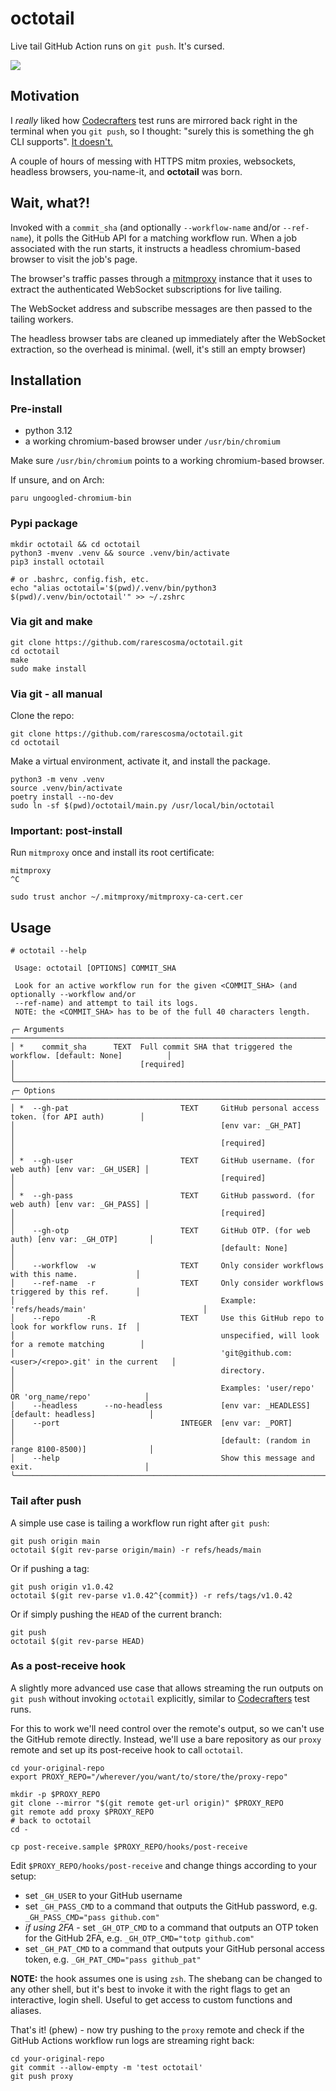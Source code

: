 # octotail

Live tail GitHub Action runs on `git push`. It's cursed.

![](https://raw.githubusercontent.com/rarescosma/octotail/a9c662e5f669c22c591d93c32cdeca68e1a05aec/var/demo.gif)

## Motivation

I *really* liked how [Codecrafters][] test runs are mirrored back right in the 
terminal when you `git push`, so I thought: "surely this is something the gh
CLI supports". [It doesn't.](https://github.com/cli/cli/issues/3484)

A couple of hours of messing with HTTPS mitm proxies, websockets, headless
browsers, you-name-it, and __octotail__ was born.

## Wait, what?!

Invoked with a `commit_sha` (and optionally `--workflow-name` 
and/or `--ref-name`), it polls the GitHub API for a matching workflow run. 
When a job associated with the run starts, it instructs a headless 
chromium-based browser to visit the job's page.

The browser's traffic passes through a [mitmproxy][] instance that it uses 
to extract the authenticated WebSocket subscriptions for live tailing.

The WebSocket address and subscribe messages are then passed to the tailing 
workers.

The headless browser tabs are cleaned up immediately after the WebSocket
extraction, so the overhead is minimal. (well, it's still an empty browser)

## Installation

### Pre-install

- python 3.12
- a working chromium-based browser under `/usr/bin/chromium`

Make sure `/usr/bin/chromium` points to a working chromium-based browser.

If unsure, and on Arch:

```shell
paru ungoogled-chromium-bin
```

### Pypi package

```shell
mkdir octotail && cd octotail
python3 -mvenv .venv && source .venv/bin/activate
pip3 install octotail

# or .bashrc, config.fish, etc.
echo "alias octotail='$(pwd)/.venv/bin/python3 $(pwd)/.venv/bin/octotail'" >> ~/.zshrc
```

### Via git and make

```shell
git clone https://github.com/rarescosma/octotail.git
cd octotail
make
sudo make install
```

### Via git - all manual

Clone the repo:

```shell
git clone https://github.com/rarescosma/octotail.git
cd octotail
```

Make a virtual environment, activate it, and install the package.

```shell
python3 -m venv .venv
source .venv/bin/activate
poetry install --no-dev
sudo ln -sf $(pwd)/octotail/main.py /usr/local/bin/octotail
```

### __Important:__ post-install

Run `mitmproxy` once and install its root certificate:

```shell
mitmproxy
^C

sudo trust anchor ~/.mitmproxy/mitmproxy-ca-cert.cer
```

## Usage

```
# octotail --help

 Usage: octotail [OPTIONS] COMMIT_SHA                                                               
                                                                                                    
 Look for an active workflow run for the given <COMMIT_SHA> (and optionally --workflow and/or       
 --ref-name) and attempt to tail its logs.                                                          
 NOTE: the <COMMIT_SHA> has to be of the full 40 characters length.                                 
                                                                                                    
╭─ Arguments ──────────────────────────────────────────────────────────────────────────────────────╮
│ *    commit_sha      TEXT  Full commit SHA that triggered the workflow. [default: None]          │
│                            [required]                                                            │
╰──────────────────────────────────────────────────────────────────────────────────────────────────╯
╭─ Options ────────────────────────────────────────────────────────────────────────────────────────╮
│ *  --gh-pat                         TEXT     GitHub personal access token. (for API auth)        │
│                                              [env var: _GH_PAT]                                  │
│                                              [required]                                          │
│ *  --gh-user                        TEXT     GitHub username. (for web auth) [env var: _GH_USER] │
│                                              [required]                                          │
│ *  --gh-pass                        TEXT     GitHub password. (for web auth) [env var: _GH_PASS] │
│                                              [required]                                          │
│    --gh-otp                         TEXT     GitHub OTP. (for web auth) [env var: _GH_OTP]       │
│                                              [default: None]                                     │
│    --workflow  -w                   TEXT     Only consider workflows with this name.             │
│    --ref-name  -r                   TEXT     Only consider workflows triggered by this ref.      │
│                                              Example: 'refs/heads/main'                          │
│    --repo      -R                   TEXT     Use this GitHub repo to look for workflow runs. If  │
│                                              unspecified, will look for a remote matching        │
│                                              'git@github.com:<user>/<repo>.git' in the current   │
│                                              directory.                                          │
│                                              Examples: 'user/repo' OR 'org_name/repo'            │
│    --headless      --no-headless             [env var: _HEADLESS] [default: headless]            │
│    --port                           INTEGER  [env var: _PORT]                                    │
│                                              [default: (random in range 8100-8500)]              │
│    --help                                    Show this message and exit.                         │
╰──────────────────────────────────────────────────────────────────────────────────────────────────╯
```

### Tail after push

A simple use case is tailing a workflow run right after `git push`:

```shell
git push origin main
octotail $(git rev-parse origin/main) -r refs/heads/main
```

Or if pushing a tag:

```shell
git push origin v1.0.42
octotail $(git rev-parse v1.0.42^{commit}) -r refs/tags/v1.0.42
```

Or if simply pushing the `HEAD` of the current branch:

```shell
git push
octotail $(git rev-parse HEAD)
```

### As a post-receive hook

A slightly more advanced use case that allows streaming the run outputs on
`git push` without invoking `octotail` explicitly, similar to [Codecrafters][]
test runs.

For this to work we'll need control over the remote's output, so we can't use
the GitHub remote directly. Instead, we'll use a bare repository as our `proxy`
remote and set up its post-receive hook to call `octotail`.

```shell
cd your-original-repo
export PROXY_REPO="/wherever/you/want/to/store/the/proxy-repo"

mkdir -p $PROXY_REPO
git clone --mirror "$(git remote get-url origin)" $PROXY_REPO
git remote add proxy $PROXY_REPO
# back to octotail
cd -

cp post-receive.sample $PROXY_REPO/hooks/post-receive
```

Edit `$PROXY_REPO/hooks/post-receive` and change things according to 
your setup:

- set `_GH_USER` to your GitHub username
- set `_GH_PASS_CMD` to a command that outputs the GitHub password, e.g. 
  `_GH_PASS_CMD="pass github.com"`
- _if using 2FA_ - set `_GH_OTP_CMD` to a command that outputs an OTP token 
  for the GitHub 2FA, e.g. `_GH_OTP_CMD="totp github.com"`
- set `_GH_PAT_CMD` to a command that outputs your GitHub personal access token,
  e.g. `_GH_PAT_CMD="pass github_pat"`

**NOTE:** the hook assumes one is using `zsh`. The shebang can be changed to 
any other shell, but it's best to invoke it with the right flags to get an 
interactive, login shell. Useful to get access to custom functions and aliases.

That's it! (phew) - now try pushing to the `proxy` remote and check
if the GitHub Actions workflow run logs are streaming right back:

```shell
cd your-original-repo
git commit --allow-empty -m 'test octotail'
git push proxy
```

[Codecrafters]: https://codecrafters.io/
[mitmproxy]: https://mitmproxy.org/
